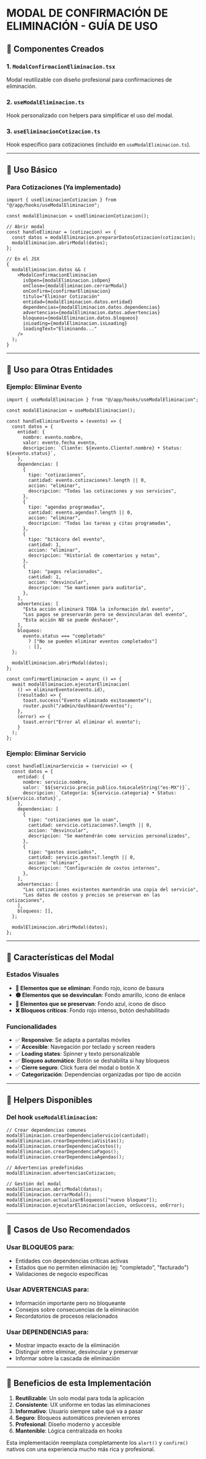 # MODAL DE CONFIRMACIÓN DE ELIMINACIÓN - GUÍA DE USO

## 🎯 Componentes Creados

### 1. `ModalConfirmacionEliminacion.tsx`

Modal reutilizable con diseño profesional para confirmaciones de eliminación.

### 2. `useModalEliminacion.ts`

Hook personalizado con helpers para simplificar el uso del modal.

### 3. `useEliminacionCotizacion.ts`

Hook específico para cotizaciones (incluido en `useModalEliminacion.ts`).

---

## 🚀 Uso Básico

### Para Cotizaciones (Ya implementado)

```tsx
import { useEliminacionCotizacion } from "@/app/hooks/useModalEliminacion";

const modalEliminacion = useEliminacionCotizacion();

// Abrir modal
const handleEliminar = (cotizacion) => {
  const datos = modalEliminacion.prepararDatosCotizacion(cotizacion);
  modalEliminacion.abrirModal(datos);
};

// En el JSX
{
  modalEliminacion.datos && (
    <ModalConfirmacionEliminacion
      isOpen={modalEliminacion.isOpen}
      onClose={modalEliminacion.cerrarModal}
      onConfirm={confirmarEliminacion}
      titulo="Eliminar Cotización"
      entidad={modalEliminacion.datos.entidad}
      dependencias={modalEliminacion.datos.dependencias}
      advertencias={modalEliminacion.datos.advertencias}
      bloqueos={modalEliminacion.datos.bloqueos}
      isLoading={modalEliminacion.isLoading}
      loadingText="Eliminando..."
    />
  );
}
```

---

## 🔧 Uso para Otras Entidades

### Ejemplo: Eliminar Evento

```tsx
import { useModalEliminacion } from "@/app/hooks/useModalEliminacion";

const modalEliminacion = useModalEliminacion();

const handleEliminarEvento = (evento) => {
  const datos = {
    entidad: {
      nombre: evento.nombre,
      valor: evento.fecha_evento,
      descripcion: `Cliente: ${evento.Cliente?.nombre} • Status: ${evento.status}`,
    },
    dependencias: [
      {
        tipo: "cotizaciones",
        cantidad: evento.cotizaciones?.length || 0,
        accion: "eliminar",
        descripcion: "Todas las cotizaciones y sus servicios",
      },
      {
        tipo: "agendas programadas",
        cantidad: evento.agendas?.length || 0,
        accion: "eliminar",
        descripcion: "Todas las tareas y citas programadas",
      },
      {
        tipo: "bitácora del evento",
        cantidad: 1,
        accion: "eliminar",
        descripcion: "Historial de comentarios y notas",
      },
      {
        tipo: "pagos relacionados",
        cantidad: 1,
        accion: "desvincular",
        descripcion: "Se mantienen para auditoría",
      },
    ],
    advertencias: [
      "Esta acción eliminará TODA la información del evento",
      "Los pagos se preservarán pero se desvincularan del evento",
      "Esta acción NO se puede deshacer",
    ],
    bloqueos:
      evento.status === "completado"
        ? ["No se pueden eliminar eventos completados"]
        : [],
  };

  modalEliminacion.abrirModal(datos);
};

const confirmarEliminacion = async () => {
  await modalEliminacion.ejecutarEliminacion(
    () => eliminarEvento(evento.id),
    (resultado) => {
      toast.success("Evento eliminado exitosamente");
      router.push("/admin/dashboard/eventos");
    },
    (error) => {
      toast.error("Error al eliminar el evento");
    }
  );
};
```

### Ejemplo: Eliminar Servicio

```tsx
const handleEliminarServicio = (servicio) => {
  const datos = {
    entidad: {
      nombre: servicio.nombre,
      valor: `$${servicio.precio_publico.toLocaleString("es-MX")}`,
      descripcion: `Categoría: ${servicio.categoria} • Status: ${servicio.status}`,
    },
    dependencias: [
      {
        tipo: "cotizaciones que lo usan",
        cantidad: servicio.cotizaciones?.length || 0,
        accion: "desvincular",
        descripcion: "Se mantendrán como servicios personalizados",
      },
      {
        tipo: "gastos asociados",
        cantidad: servicio.gastos?.length || 0,
        accion: "eliminar",
        descripcion: "Configuración de costos internos",
      },
    ],
    advertencias: [
      "Las cotizaciones existentes mantendrán una copia del servicio",
      "Los datos de costos y precios se preservan en las cotizaciones",
    ],
    bloqueos: [],
  };

  modalEliminacion.abrirModal(datos);
};
```

---

## 🎨 Características del Modal

### Estados Visuales

- **🔴 Elementos que se eliminan**: Fondo rojo, icono de basura
- **🟡 Elementos que se desvinculan**: Fondo amarillo, icono de enlace
- **🔵 Elementos que se preservan**: Fondo azul, icono de disco
- **❌ Bloqueos críticos**: Fondo rojo intenso, botón deshabilitado

### Funcionalidades

- ✅ **Responsive**: Se adapta a pantallas móviles
- ✅ **Accesible**: Navegación por teclado y screen readers
- ✅ **Loading states**: Spinner y texto personalizable
- ✅ **Bloqueo automático**: Botón se deshabilita si hay bloqueos
- ✅ **Cierre seguro**: Click fuera del modal o botón X
- ✅ **Categorización**: Dependencias organizadas por tipo de acción

---

## 🔧 Helpers Disponibles

### Del hook `useModalEliminacion`:

```tsx
// Crear dependencias comunes
modalEliminacion.crearDependenciaServicio(cantidad);
modalEliminacion.crearDependenciaVisitas();
modalEliminacion.crearDependenciaCostos();
modalEliminacion.crearDependenciaPagos();
modalEliminacion.crearDependenciaAgendas();

// Advertencias predefinidas
modalEliminacion.advertenciasCotizacion;

// Gestión del modal
modalEliminacion.abrirModal(datos);
modalEliminacion.cerrarModal();
modalEliminacion.actualizarBloqueos(["nuevo bloqueo"]);
modalEliminacion.ejecutarEliminacion(accion, onSuccess, onError);
```

---

## 🚨 Casos de Uso Recomendados

### Usar BLOQUEOS para:

- Entidades con dependencias críticas activas
- Estados que no permiten eliminación (ej: "completado", "facturado")
- Validaciones de negocio específicas

### Usar ADVERTENCIAS para:

- Información importante pero no bloqueante
- Consejos sobre consecuencias de la eliminación
- Recordatorios de procesos relacionados

### Usar DEPENDENCIAS para:

- Mostrar impacto exacto de la eliminación
- Distinguir entre eliminar, desvincular y preservar
- Informar sobre la cascada de eliminación

---

## 🎯 Beneficios de esta Implementación

1. **Reutilizable**: Un solo modal para toda la aplicación
2. **Consistente**: UX uniforme en todas las eliminaciones
3. **Informativo**: Usuario siempre sabe qué va a pasar
4. **Seguro**: Bloqueos automáticos previenen errores
5. **Profesional**: Diseño moderno y accesible
6. **Mantenible**: Lógica centralizada en hooks

Esta implementación reemplaza completamente los `alert()` y `confirm()` nativos con una experiencia mucho más rica y profesional.
